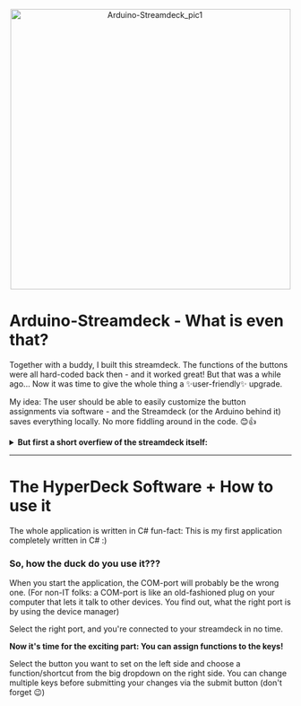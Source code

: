 <p align="center">
  <img src="https://github.com/user-attachments/assets/5ebfb781-1bff-4225-bed2-81b0f29f62f2" alt="Arduino-Streamdeck_pic1" width="500"/>
</p>

# Arduino-Streamdeck - What is even that?
Together with a buddy, I built this streamdeck. The functions of the buttons were all hard-coded back then - and it worked great!
But that was a while ago...
Now it was time to give the whole thing a ✨user-friendly✨ upgrade.

My idea: The user should be able to easily customize the button assignments via software - and the Streamdeck (or the Arduino behind it) saves everything locally. No more fiddling around in the code. 😊👍

<details>
  <summary><strong>But first a short overfiew of the streamdeck itself:</strong></summary>

  ### <strong> (You can the full instruction on [Instructables](https://www.instructables.com/HyperDeck-an-Arduino-Streamdeck/)) </strong>



### Used Parts
- Arduino Pro Micro (5V)
- 12 Switches/buttons (I used "CS Matcha Green Switch" from AKKO)
- (optional) led strip as backlight (cut to 3 leds)


### Circuit diagram
<p>
  <img src="https://github.com/user-attachments/assets/abe124eb-8918-41ba-aacf-c531ada75a4c" alt="circuit-diagram-streamdeck" width="500"/>
</p>

### Case
The design of the case is completely up to you :)
BUT I recommend a white filament for the backplate of the buttons to let the light through (if you want it glowing). 
</details>

---

# The HyperDeck Software + How to use it
The whole application is written in C#
fun-fact: This is my first application completely written in C# :)

### So, how the duck do you use it???

When you start the application, the COM-port will probably be the wrong one. (For non-IT folks: a COM-port is like an old-fashioned plug on your computer that lets it talk to other devices. You find out, what the right port is by using the device manager)

Select the right port, and you're connected to your streamdeck in no time.

<strong>Now it's time for the exciting part: You can assign functions to the keys!</strong>

Select the button you want to set on the left side and choose a function/shortcut from the big dropdown on the right side. You can change multiple keys before submitting your changes via the submit button (don't forget 😉)
